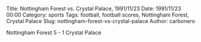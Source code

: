 Title: Nottingham Forest vs. Crystal Palace, 1991/11/23
Date: 1991/11/23 00:00
Category: sports
Tags: football, football scores, Nottingham Forest, Crystal Palace
Slug: nottingham-forest-vs-crystal-palace
Author: carbonero


Nottingham Forest 5 - 1 Crystal Palace
